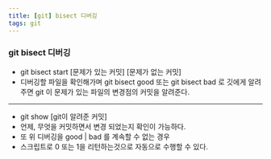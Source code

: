 ```yaml
---
title: [git] bisect 디버깅
tags: git
---
```


### git bisect 디버깅


- git bisect start [문제가 있는 커밋] [문제가 없는 커밋] 
- 디버깅할 파일을 확인해가며 git bisect good 또는 git bisect bad 로 깃에게 알려주면 git 이 문제가 있는 파일의 변경점의 커밋을 알려준다.

<!--more-->

---

- git show [git이 알려준 커밋]
- 언제, 무엇을 커밋하면서 변경 되었는지 확인이 가능하다.
- 또 위 디버깅을 good | bad 를 계속할 수 없는 경우
- 스크립트로 0 또는 1을 리턴하는것으로 자동으로 수행할 수 있다.

